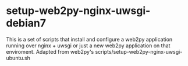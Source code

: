 setup-web2py-nginx-uwsgi-debian7
================================

This is a set of scripts that install and configure a web2py application running over nginx + uwsgi or just a new web2py application on that enviroment. 
Adapted from web2py's scripts/setup-web2py-nginx-uwsgi-ubuntu.sh
